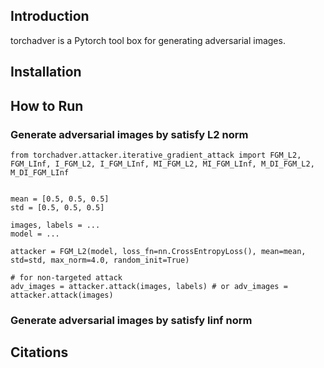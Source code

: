 

## Introduction

torchadver is a Pytorch tool box for generating adversarial images.









## Installation



## How to Run

### Generate adversarial images by satisfy L2 norm
```
from torchadver.attacker.iterative_gradient_attack import FGM_L2, FGM_LInf, I_FGM_L2, I_FGM_LInf, MI_FGM_L2, MI_FGM_LInf, M_DI_FGM_L2, M_DI_FGM_LInf


mean = [0.5, 0.5, 0.5]
std = [0.5, 0.5, 0.5]

images, labels = ...
model = ...

attacker = FGM_L2(model, loss_fn=nn.CrossEntropyLoss(), mean=mean, std=std, max_norm=4.0, random_init=True)

# for non-targeted attack
adv_images = attacker.attack(images, labels) # or adv_images = attacker.attack(images)
```


### Generate adversarial images by satisfy linf norm




## Citations





